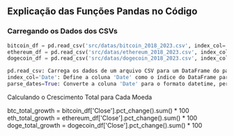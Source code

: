 ## Explicação das Funções Pandas no Código

### Carregando os Dados dos CSVs

```python
bitcoin_df = pd.read_csv('src/datas/bitcoin_2018_2023.csv', index_col='Date', parse_dates=True)
ethereum_df = pd.read_csv('src/datas/ethereum_2018_2023.csv', index_col='Date', parse_dates=True)
dogecoin_df = pd.read_csv('src/datas/dogecoin_2018_2023.csv', index_col='Date', parse_dates=True)

pd.read_csv: Carrega os dados de um arquivo CSV para um DataFrame do pandas.
index_col='Date': Define a coluna 'Date' como o índice do DataFrame para facilitar operações baseadas em datas.
parse_dates=True: Converte a coluna 'Date' para o formato datetime, permitindo operações de data e hora.
```
Calculando o Crescimento Total para Cada Moeda

btc_total_growth = bitcoin_df['Close'].pct_change().sum() * 100
eth_total_growth = ethereum_df['Close'].pct_change().sum() * 100
doge_total_growth = dogecoin_df['Close'].pct_change().sum() * 100

